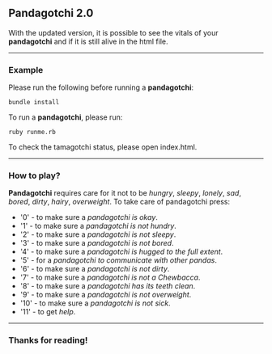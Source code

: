 ## Pandagotchi 2.0

With the updated version, it is possible to see the vitals of your **pandagotchi** and if it is still alive in the html file.

------------------------------------------------------------------------------------------------------------

### Example
Please run the following before running a **pandagotchi**:
```
bundle install
```

To run a **pandagotchi**, please run:
```
ruby runme.rb
```
To check the tamagotchi status, please open index.html.

------------------------------------------------------------------------------------------------------------

### How to play?
**Pandagotchi** requires care for it not to be *hungry*, *sleepy*, *lonely*, *sad*, *bored*,
*dirty*, *hairy*, *overweight*. To take care of pandagotchi press:
- '0' - to make sure a _pandagotchi is okay_.
- '1' - to make sure a _pandagotchi is not hundry_.
- '2' - to make sure a _pandagotchi is not sleepy_.
- '3' - to make sure a _pandagotchi is not bored_.
- '4' - to make sure a _pandagotchi is hugged to the full extent_.
- '5' - for a _pandagotchi to communicate with other pandas_.
- '6' - to make sure a _pandagotchi is not dirty_.
- '7' - to make sure a _pandagotchi is not a Chewbacca_.
- '8' - to make sure a _pandagotchi has its teeth clean_.
- '9' - to make sure a _pandagotchi is not overweight_.
- '10' - to make sure a _pandagotchi is not sick_.
- '11' - to get _help_.

------------------------------------------------------------------------------------------------------------

### Thanks for reading!
